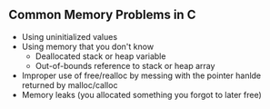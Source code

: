## Common Memory Problems in C

* Using uninitialized values
* Using memory that you don't know
    * Deallocated stack or heap variable
    * Out-of-bounds reference to stack or heap array
* Improper use of free/realloc by messing with the pointer hanlde
returned by malloc/calloc
* Memory leaks (you allocated something you forgot to later free)
